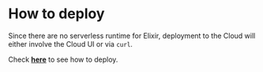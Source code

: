 # How to deploy

Since there are no serverless runtime for Elixir, deployment to the Cloud will either
involve the Cloud UI or via `curl`.

Check **[here][inngest]** to see how to deploy.

[inngest]: https://www.inngest.com/docs/deploy?ref=elixir-sdk#deploying-manually-via-the-inngest-dashboard
